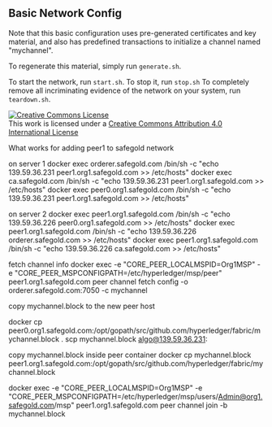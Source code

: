 ## Basic Network Config

Note that this basic configuration uses pre-generated certificates and
key material, and also has predefined transactions to initialize a
channel named "mychannel".

To regenerate this material, simply run ``generate.sh``.

To start the network, run ``start.sh``.
To stop it, run ``stop.sh``
To completely remove all incriminating evidence of the network
on your system, run ``teardown.sh``.

<a rel="license" href="http://creativecommons.org/licenses/by/4.0/"><img alt="Creative Commons License" style="border-width:0" src="https://i.creativecommons.org/l/by/4.0/88x31.png" /></a><br />This work is licensed under a <a rel="license" href="http://creativecommons.org/licenses/by/4.0/">Creative Commons Attribution 4.0 International License</a>


What works for adding peer1 to safegold network

on server 1
docker exec orderer.safegold.com /bin/sh -c "echo 139.59.36.231 peer1.org1.safegold.com >> /etc/hosts"
docker exec ca.safegold.com /bin/sh -c "echo 139.59.36.231 peer1.org1.safegold.com >> /etc/hosts"
docker exec peer0.org1.safegold.com /bin/sh -c "echo 139.59.36.231 peer1.org1.safegold.com >> /etc/hosts"

on server 2
docker exec peer1.org1.safegold.com /bin/sh -c "echo 139.59.36.226 peer0.org1.safegold.com >> /etc/hosts"
docker exec peer1.org1.safegold.com /bin/sh -c "echo 139.59.36.226 orderer.safegold.com >> /etc/hosts"
docker exec peer1.org1.safegold.com /bin/sh -c "echo 139.59.36.226 ca.safegold.com >> /etc/hosts"

fetch channel info
docker exec -e "CORE_PEER_LOCALMSPID=Org1MSP" -e "CORE_PEER_MSPCONFIGPATH=/etc/hyperledger/msp/peer" peer1.org1.safegold.com peer channel fetch config -o orderer.safegold.com:7050 -c mychannel

copy mychannel.block to the new peer host

docker cp peer0.org1.safegold.com:/opt/gopath/src/github.com/hyperledger/fabric/mychannel.block .
scp mychannel.block algo@139.59.36.231:

copy mychannel.block inside peer container
docker cp mychannel.block peer1.org1.safegold.com:/opt/gopath/src/github.com/hyperledger/fabric/mychannel.block

docker exec -e "CORE_PEER_LOCALMSPID=Org1MSP" -e "CORE_PEER_MSPCONFIGPATH=/etc/hyperledger/msp/users/Admin@org1.safegold.com/msp" peer1.org1.safegold.com peer channel join -b mychannel.block
